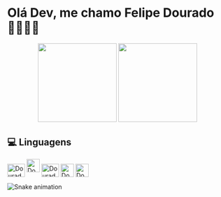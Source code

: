 # Olá Dev, me chamo Felipe Dourado👨🏻‍💻🤙

<div align="center" float="left">
 <img height="180em" src="https://github-readme-stats.vercel.app/api?username=Felipis&show_icons=true&theme=dracula&include_all_commits=true&count_private=true">
 <img height="180em" src="https://github-readme-stats.vercel.app/api/top-langs/?username=Felipis&layout=compact&langs_count=7&theme=dracula"/>
 
 <br/>
 </div>
 
 ## 💻 Linguagens
 <div  style="display: inline_block">
<img align="center" alt="Dourado-HTML" height="30" width="40" src="https://cdn.jsdelivr.net/gh/devicons/devicon/icons/html5/html5-original.svg" />
<img algin="center" alt="Dourado-CSS" height="30" widht="40" src="https://cdn.jsdelivr.net/gh/devicons/devicon/icons/css3/css3-original.svg" />
<img align="center" alt="Dourado-JS" height="30" width="40" src="https://cdn.jsdelivr.net/gh/devicons/devicon/icons/javascript/javascript-plain.svg" />
<img align="center" alt="Dourado-JAVA" height="30" widht="40" src="https://cdn.jsdelivr.net/gh/devicons/devicon/icons/java/java-plain-wordmark.svg" />
<img align="center" alt="Dourado-React" height="30" widht="40" src="https://cdn.jsdelivr.net/gh/devicons/devicon/icons/react/react-original.svg" />
 
           
 
 </div>
 
  ![Snake animation](https://github.com/Felipis/Felipis/blob/output/github-contribution-grid-snake.svg)
 
 
